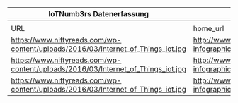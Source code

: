 |IoTNumb3rs Datenerfassung|||||||||||
| ---- | ---- | ---- | ---- | ---- | ---- | ---- | ---- | ---- | ---- | ---- |
||||||||||||
|URL|home_url|filename|device_class|device_count|market_class|market_volume|prognosis_year|publication_year|authorship_class|Dropbox folder|
|https://www.niftyreads.com/wp-content/uploads/2016/03/Internet_of_Things_iot.jpg|http://www.niftyreads.com/iot-infographics/|file1_Internet_of_Things_iot.jpg|Vehicles|250000000|||2020|2016|blogger|JinlinHolic/20181117-1800|
|https://www.niftyreads.com/wp-content/uploads/2016/03/Internet_of_Things_iot.jpg|http://www.niftyreads.com/iot-infographics/|file1_Internet_of_Things_iot.jpg|||value|21900000000|2020|2016|blogger|JinlinHolic/20181117-1800|
|https://www.niftyreads.com/wp-content/uploads/2016/03/Internet_of_Things_iot.jpg|http://www.niftyreads.com/iot-infographics/|file1_Internet_of_Things_iot.jpg|||value|1.1E+13|2025|2016|blogger|JinlinHolic/20181117-1800|
